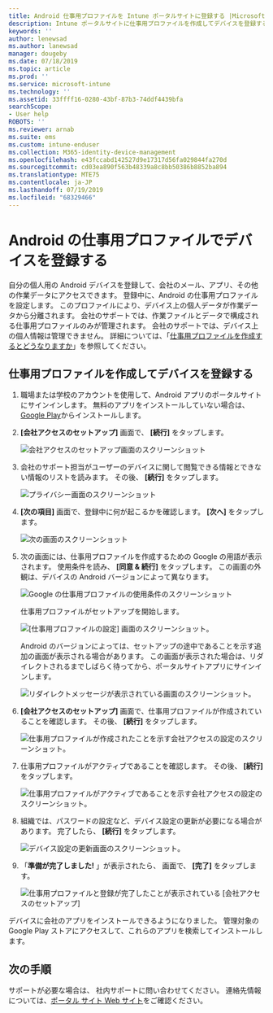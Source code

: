 ```yaml
---
title: Android 仕事用プロファイルを Intune ポータルサイトに登録する |Microsoft Docs
description: Intune ポータルサイトに仕事用プロファイルを作成してデバイスを登録する方法。
keywords: ''
author: lenewsad
ms.author: lanewsad
manager: dougeby
ms.date: 07/18/2019
ms.topic: article
ms.prod: ''
ms.service: microsoft-intune
ms.technology: ''
ms.assetid: 33ffff16-0280-43bf-87b3-74ddf4439bfa
searchScope:
- User help
ROBOTS: ''
ms.reviewer: arnab
ms.suite: ems
ms.custom: intune-enduser
ms.collection: M365-identity-device-management
ms.openlocfilehash: e43fccabd142527d9e17317d56fa029844fa270d
ms.sourcegitcommit: cd03ea890f563b48339a8c8bb50386b8852ba894
ms.translationtype: MTE75
ms.contentlocale: ja-JP
ms.lasthandoff: 07/19/2019
ms.locfileid: "68329466"
---
```

# <a name="enroll-device-with-android-work-profile"></a>Android の仕事用プロファイルでデバイスを登録する

自分の個人用の Android デバイスを登録して、会社のメール、アプリ、その他の作業データにアクセスできます。 登録中に、Android の仕事用プロファイルを設定します。 このプロファイルにより、デバイス上の個人データが作業データから分離されます。 会社のサポートでは、作業ファイルとデータで構成される仕事用プロファイルのみが管理されます。 会社のサポートでは、デバイス上の個人情報は管理できません。 詳細については、「[仕事用プロファイルを作成するとどうなりますか](what-happens-when-you-create-a-work-profile-android.md)」を参照してください。  

## <a name="create-work-profile-and-enroll-device"></a>仕事用プロファイルを作成してデバイスを登録する

1. 職場または学校のアカウントを使用して、Android アプリのポータルサイトにサインインします。 無料のアプリをインストールしていない場合は、 [Google Play](https://play.google.com/store/apps/details?id=com.microsoft.windowsintune.companyportal)からインストールします。  

2. **[会社アクセスのセットアップ]** 画面で、 **[続行]** をタップします。  

    ![会社アクセスのセットアップ画面のスクリーンショット](./media/android-wp-02-1908.png)  

3. 会社のサポート担当がユーザーのデバイスに関して閲覧できる情報とできない情報のリストを読みます。 その後、 **[続行]** をタップします。   

    ![プライバシー画面のスクリーンショット](./media/android-wp-03-1908.png)  

4. **[次の項目]** 画面で、登録中に何が起こるかを確認します。 **[次へ]** をタップします。  

    ![次の画面のスクリーンショット](./media/android-wp-04-1908.png)

5. 次の画面には、仕事用プロファイルを作成するための Google の用語が表示されます。 使用条件を読み、 **[同意 &AMP; 続行]** をタップします。 この画面の外観は、デバイスの Android バージョンによって異なります。 

    ![Google の仕事用プロファイルの使用条件のスクリーンショット](./media/android-wp-05-1908.png)  

    仕事用プロファイルがセットアップを開始します。 

     ![[仕事用プロファイルの設定] 画面のスクリーンショット。](./media/android-wp-05a-1908.png) 

     Android のバージョンによっては、セットアップの途中であることを示す追加の画面が表示される場合があります。 この画面が表示された場合は、リダイレクトされるまでしばらく待ってから、ポータルサイトアプリにサインインします。  

     ![リダイレクトメッセージが表示されている画面のスクリーンショット。](./media/android-wp-05b-1908.png) 

6. **[会社アクセスのセットアップ]** 画面で、仕事用プロファイルが作成されていることを確認します。 その後、 **[続行]** をタップします。  

    ![仕事用プロファイルが作成されたことを示す会社アクセスの設定のスクリーンショット。](./media/android-wp-06-1908.png)  

7. 仕事用プロファイルがアクティブであることを確認します。 その後、 **[続行]** をタップします。 

    ![仕事用プロファイルがアクティブであることを示す会社アクセスの設定のスクリーンショット。](./media/android-wp-07-1908.png)  

8. 組織では、パスワードの設定など、デバイス設定の更新が必要になる場合があります。 完了したら、 **[続行]** をタップします。  

    ![デバイス設定の更新画面のスクリーンショット。](./media/android-wp-08-1908.png) 

9. 「**準備が完了しました!** 」が表示されたら、 画面で、 **[完了]** をタップします。  

    ![仕事用プロファイルと登録が完了したことが表示されている [会社アクセスのセットアップ]](./media/android-wp-09-1908.png)  


デバイスに会社のアプリをインストールできるようになりました。 管理対象の Google Play ストアにアクセスして、これらのアプリを検索してインストールします。 

## <a name="next-steps"></a>次の手順  

サポートが必要な場合は、 社内サポートに問い合わせてください。 連絡先情報については、[ポータル サイト Web サイト](https://go.microsoft.com/fwlink/?linkid=2010980)をご確認ください。
